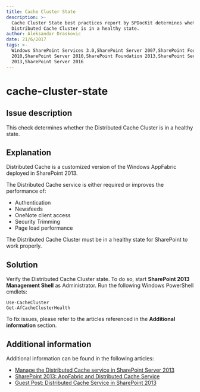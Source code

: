 ```yaml
---
title: Cache Cluster State
description: >-
  Cache Cluster State best practices report by SPDocKit determines whether the
  Distributed Cache Cluster is in a healthy state.
author: Aleksandar Draskovic
date: 21/6/2017
tags: >-
  Windows SharePoint Services 3.0,SharePoint Server 2007,SharePoint Foundation
  2010,SharePoint Server 2010,SharePoint Foundation 2013,SharePoint Server
  2013,SharePoint Server 2016
---
```


# cache-cluster-state

## Issue description

This check determines whether the Distributed Cache Cluster is in a healthy state.

## Explanation

Distributed Cache is a customized version of the Windows AppFabric deployed in SharePoint 2013.

The Distributed Cache service is either required or improves the performance of:

* Authentication
* Newsfeeds
* OneNote client access
* Security Trimming
* Page load performance

The Distributed Cache Cluster must be in a healthy state for SharePoint to work properly.

## Solution

Verify the Distributed Cache Cluster state. To do so, start **SharePoint 2013 Management Shell** as Administrator. Run the following Windows PowerShell cmdlets:

```text
Use-CacheCluster 
Get-AfCacheClusterHealth
```

To fix issues, please refer to the articles referenced in the **Additional information** section.

## Additional information

Additional information can be found in the following articles:

* [Manage the Distributed Cache service in SharePoint Server 2013](https://technet.microsoft.com/en-us/library/jj219613.aspx)
* [SharePoint 2013: AppFabric and Distributed Cache Service](http://social.technet.microsoft.com/wiki/contents/articles/20348.sharepoint-2013-appfabric-and-distributed-cache-service.aspx)
* [Guest Post: Distributed Cache Service in SharePoint 2013](https://blogs.technet.microsoft.com/uktechnet/2013/05/07/guest-post-distributed-cache-service-in-sharepoint-2013/)

